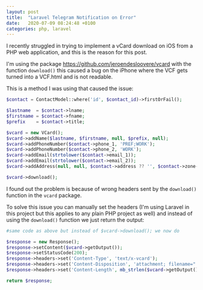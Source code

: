 ```yaml
---
layout: post
title:  "Laravel Telegram Notification on Error"
date:   2020-07-09 08:24:48 +0100
categories: php, laravel
---
```


I recently struggled in trying to implement a vCard download on iOS from a PHP web application, and this is the reason for this post.

I'm using the package <a href="https://github.com/jeroendesloovere/vcard" target="_blank">https://github.com/jeroendesloovere/vcard</a> with the function `download()` this caused a bug on the iPhone where the VCF gets turned into a VCF.html and is not readable.

This is a method I was using that caused the issue:

```php
$contact = ContactModel::where('id', $contact_id)->firstOrFail();

$lastname  = $contact->lname;
$firstname = $contact->fname;
$prefix    = $contact->title;

$vcard = new VCard();
$vcard->addName($lastname, $firstname, null, $prefix, null);
$vcard->addPhoneNumber($contact->phone_1, 'PREF;WORK');
$vcard->addPhoneNumber($contact->phone_2, 'WORK');
$vcard->addEmail(strtolower($contact->email_1));
$vcard->addEmail(strtolower($contact->email_2));
$vcard->addAddress(null, null, $contact->address ?? '', $contact->zone->name ?? '', null, $contact->zone->ZIP ?? '', $contact->zone->country ?? '');

$vcard->download();
```

I found out the problem is because of wrong headers sent by the `download()` function in the `vcard` package.

To solve this issue you can manually set the headers (I'm using Laravel in this project but this applies to any plain PHP project as well) and instead of using the `download()` function we just return the output:

```php
#same code as above but instead of $vcard->download(); we now do

$response = new Response();
$response->setContent($vcard->getOutput());
$response->setStatusCode(200);
$response->headers->set('Content-Type', 'text/x-vcard');
$response->headers->set('Content-Disposition', 'attachment; filename="' . $contact_id . '.vcf"');
$response->headers->set('Content-Length', mb_strlen($vcard->getOutput(), 'utf-8'));

return $response;
```